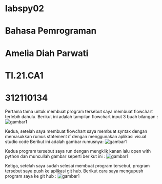 # labspy02
# Bahasa Pemrograman

 # Amelia Diah Parwati
 # TI.21.CA1
 # 312110134



Pertama tama  untuk membuat program tersebut saya membuat flowchart terlebih dahulu. 
Berikut ini adalah tampilan flowchart input 3 buah bilangan :
![gambar1](flowchart)

Kedua, setelah saya membuat flowchart saya membuat syntax dengan memasukkan rumus statement if dengan menggunakan aplikasi visual studio code
Berikut ini adalah gambar rumusnya:
![gambar1](step1)

Kedua program tersebut saya run dengan mengklik kanan lalu open with python dan muncullah gambar seperti berikut ini :
![gambar1](step2)

Ketiga, setelah saya sudah selesai membuat program tersebut, program tersebut saya push ke aplikasi git hub. Berikut cara saya mengupush program saya ke git hub :
![gambar1](step3)
